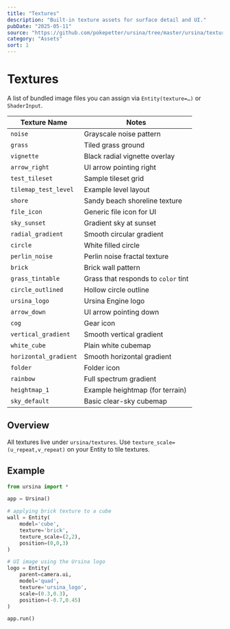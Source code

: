 ```yaml
---
title: "Textures"
description: "Built-in texture assets for surface detail and UI."
pubDate: "2025-05-11"
source: "https://github.com/pokepetter/ursina/tree/master/ursina/textures"
category: "Assets"
sort: 1
---
```


# Textures

A list of bundled image files you can assign via `Entity(texture=…)` or `ShaderInput`.

| Texture Name        | Notes                                    |
|---------------------|------------------------------------------|
| `noise`             | Grayscale noise pattern                  |
| `grass`             | Tiled grass ground                       |
| `vignette`          | Black radial vignette overlay            |
| `arrow_right`       | UI arrow pointing right                  |
| `test_tileset`      | Sample tileset grid                      |
| `tilemap_test_level`| Example level layout                     |
| `shore`             | Sandy beach shoreline texture            |
| `file_icon`         | Generic file icon for UI                 |
| `sky_sunset`        | Gradient sky at sunset                   |
| `radial_gradient`   | Smooth circular gradient                 |
| `circle`            | White filled circle                      |
| `perlin_noise`      | Perlin noise fractal texture             |
| `brick`             | Brick wall pattern                       |
| `grass_tintable`    | Grass that responds to `color` tint      |
| `circle_outlined`   | Hollow circle outline                    |
| `ursina_logo`       | Ursina Engine logo                       |
| `arrow_down`        | UI arrow pointing down                   |
| `cog`               | Gear icon                                |
| `vertical_gradient` | Smooth vertical gradient                 |
| `white_cube`        | Plain white cubemap                      |
| `horizontal_gradient` | Smooth horizontal gradient             |
| `folder`            | Folder icon                              |
| `rainbow`           | Full spectrum gradient                   |
| `heightmap_1`       | Example heightmap (for terrain)         |
| `sky_default`       | Basic clear-sky cubemap                  |

## Overview

All textures live under `ursina/textures`. Use `texture_scale=(u_repeat,v_repeat)` on your Entity to tile textures.

## Example

```python
from ursina import *

app = Ursina()

# applying brick texture to a cube
wall = Entity(
    model='cube',
    texture='brick',
    texture_scale=(2,2),
    position=(0,0,3)
)

# UI image using the Ursina logo
logo = Entity(
    parent=camera.ui,
    model='quad',
    texture='ursina_logo',
    scale=(0.3,0.3),
    position=(-0.7,0.45)
)

app.run()
```